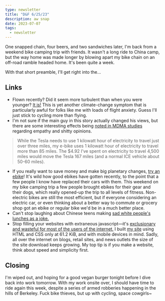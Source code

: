```yaml
---
type: newsletter
title: "D&F 6/25/23"
description: aw snap
date: 2023-07-07
tags:
  - newsletter
---
```


One snapped chain, four beers, and two sandwiches later, I'm back from a weekend bike camping trip with friends. It wasn't a long ride to China camp, but the way home was made longer by blowing apart my bike chain on an off-road ramble headed home. It's been quite a week.

With that short preamble, I'll get right into the...

## Links

- Flown recently? Did it seem more turbulent than when you were younger? [It is!](https://www.theverge.com/23758593/flight-turbulence-climate-change-research-planes-airlines) This is yet another climate-change symptom that is particularly awful for folks like me with loads of flight anxiety. Guess I'll just stick to cycling more than flying.
- I'm not sure if the main guy in this story actually changed his views, but there are some interesting effects being [noted in MDMA studies](https://www.bbc.com/future/article/20230614-how-a-dose-of-mdma-transformed-a-white-supremacist) regarding empathy and shitty opinions.
> While the Tesla needs to use 1 kilowatt hour of electricity to travel just over three miles, my e-bike uses 1 kilowatt hour of electricity to travel more than 85 miles. The $4.92 I’ve spent on electricity to travel 4,500 miles would move the Tesla 167 miles (and a normal ICE vehicle about 50-60 miles).
- If you really want to save money and make big planetary changes, [try an ebike](https://triangleblogblog.com/2023/06/14/electric-bikes-are-the-most-climate-friendly-way-to-travel/)! It's wild how good ebikes have gotten recently, to the point that a few people I know have replaced their cars with them. This weekend on my bike camping trip a few people brought ebikes for their gear and their dogs, which really opened-up the trip to all levels of fitness. Non-electric bikes are still the most efficient, but if everyone considering an electric car, or even thinking about a better way to commute or grocery shop got an ebike or regular bike we'd be in a much better place.
- Can't stop laughing about Chinese teens making [sad white people's lunches as a joke.](https://www.theguardian.com/food/2023/jun/15/lunch-of-suffering-plain-white-people-food-goes-viral-in-china)
- Stop filling your websites with extraneous javascript—it's [exclusionary and wasteful for most of the users of the internet.](https://infrequently.org/2022/12/performance-baseline-2023/) I built [my site](https://www.brookshelley.com) using HTML and CSS only at 61.2 KiB, and with mobile devices in mind. Sadly, all over the internet on blogs, retail sites, and news outlets the size of the site download keeps growing. My top tip is if you make a website, think about speed and simplicity first.

## Closing

I'm wiped out, and hoping for a good vegan burger tonight before I dive back into work tomorrow. With my work onsite over, I should have time to ride again this week, despite a series of armed robberies happening in the hills of Berkeley. Fuck bike thieves, but up with cycling, space cowgirls~